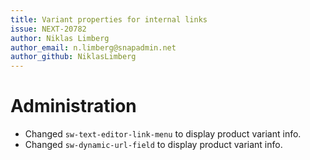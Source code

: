 ```yaml
---
title: Variant properties for internal links
issue: NEXT-20782
author: Niklas Limberg
author_email: n.limberg@snapadmin.net
author_github: NiklasLimberg
---
```

# Administration
* Changed `sw-text-editor-link-menu` to display product variant info.
* Changed `sw-dynamic-url-field` to display product variant info.

